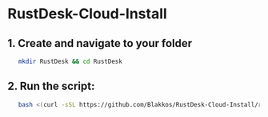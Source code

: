 # RustDesk-Cloud-Install


## 1. Create and navigate to your folder
```bash
   mkdir RustDesk && cd RustDesk
   ```
## 2. Run the script:
```bash
   bash <(curl -sSL https://github.com/Blakkos/RustDesk-Cloud-Install/raw/refs/heads/main/RustDesk_Install.sh)
